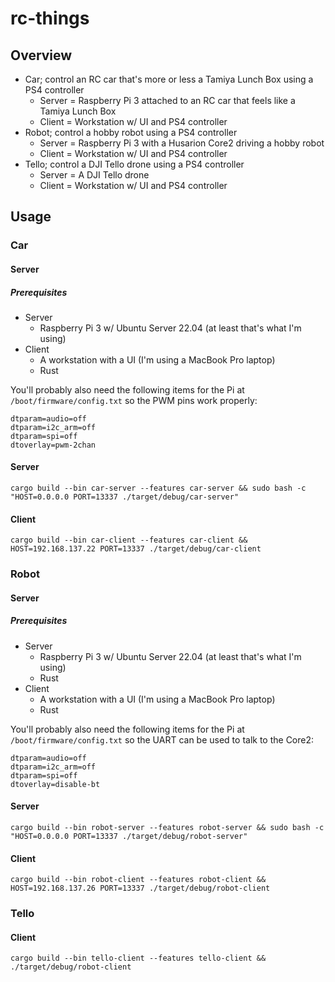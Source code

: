# rc-things

## Overview

- Car; control an RC car that's more or less a Tamiya Lunch Box using a PS4 controller
    - Server = Raspberry Pi 3 attached to an RC car that feels like a Tamiya Lunch Box
    - Client = Workstation w/ UI and PS4 controller
- Robot; control a hobby robot using a PS4 controller
    - Server = Raspberry Pi 3 with a Husarion Core2 driving a hobby robot
    - Client = Workstation w/ UI and PS4 controller
- Tello; control a DJI Tello drone using a PS4 controller
    - Server = A DJI Tello drone
    - Client = Workstation w/ UI and PS4 controller

## Usage

### Car

#### Server

##### Prerequisites

- Server
    - Raspberry Pi 3 w/ Ubuntu Server 22.04 (at least that's what I'm using)
- Client
    - A workstation with a UI (I'm using a MacBook Pro laptop)
    - Rust

You'll probably also need the following items for the Pi at `/boot/firmware/config.txt` so the PWM pins work
properly:

```
dtparam=audio=off
dtparam=i2c_arm=off
dtparam=spi=off
dtoverlay=pwm-2chan
```

#### Server

```shell
cargo build --bin car-server --features car-server && sudo bash -c "HOST=0.0.0.0 PORT=13337 ./target/debug/car-server"
```

#### Client

```shell
cargo build --bin car-client --features car-client && HOST=192.168.137.22 PORT=13337 ./target/debug/car-client
```

### Robot

#### Server

##### Prerequisites

- Server
    - Raspberry Pi 3 w/ Ubuntu Server 22.04 (at least that's what I'm using)
    - Rust
- Client
    - A workstation with a UI (I'm using a MacBook Pro laptop)
    - Rust

You'll probably also need the following items for the Pi at `/boot/firmware/config.txt` so the UART can be
used to talk to the Core2:

```
dtparam=audio=off
dtparam=i2c_arm=off
dtparam=spi=off
dtoverlay=disable-bt
```

#### Server

```shell
cargo build --bin robot-server --features robot-server && sudo bash -c "HOST=0.0.0.0 PORT=13337 ./target/debug/robot-server"
```

#### Client

```shell
cargo build --bin robot-client --features robot-client && HOST=192.168.137.26 PORT=13337 ./target/debug/robot-client
```

### Tello

#### Client

```shell
cargo build --bin tello-client --features tello-client && ./target/debug/robot-client

```
